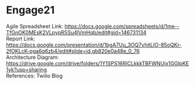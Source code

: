 # Engage21

Agile Spreadsheet Link: https://docs.google.com/spreadsheets/d/1me--TfGnOK0MEsK2VLpypR5Su4lVmHqb/edit#gid=146731134 \
Report Link: https://docs.google.com/presentation/d/1bgA7Uu_3OQ7vhitLIO-85oQKr-2fOKLcK-pga6q6zb4/edit#slide=id.gb820e0a48e_0_76 \
Architecture Diagram: https://drive.google.com/drive/folders/1Y1SPS16RlCLkkkTBFWNUjx1GGlpKE1yk?usp=sharing \
References: Twilio Blog
